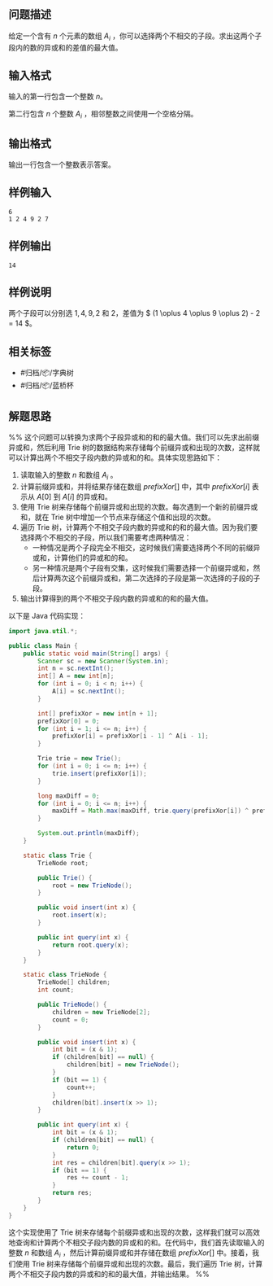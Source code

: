 ## 问题描述

给定一个含有 $n$ 个元素的数组 $A_i$ ，你可以选择两个不相交的子段。求出这两个子段内的数的异或和的差值的最大值。

## 输入格式

输入的第一行包含一个整数 $n$。

第二行包含 $n$ 个整数 $A_i$ ，相邻整数之间使用一个空格分隔。

## 输出格式

输出一行包含一个整数表示答案。

## 样例输入

```
6
1 2 4 9 2 7
```

## 样例输出

```
14
```

## 样例说明

两个子段可以分别选 $1, 4, 9, 2$ 和 $2$，差值为 $ (1 \oplus 4 \oplus 9 \oplus 2) - 2 = 14 $。

## 相关标签

- #归档/📦/字典树
- #归档/📦/蓝桥杯

## 解题思路

%% 这个问题可以转换为求两个子段异或和的和的最大值。我们可以先求出前缀异或和，然后利用 Trie 树的数据结构来存储每个前缀异或和出现的次数，这样就可以计算出两个不相交子段内数的异或和的和。具体实现思路如下：

1. 读取输入的整数 $n$ 和数组 $A_i$ 。
2. 计算前缀异或和，并将结果存储在数组 $prefixXor[]$ 中，其中 $prefixXor[i]$ 表示从 $A[0]$ 到 $A[i]$ 的异或和。
3. 使用 Trie 树来存储每个前缀异或和出现的次数。每次遇到一个新的前缀异或和，就在 Trie 树中增加一个节点来存储这个值和出现的次数。
4. 遍历 Trie 树，计算两个不相交子段内数的异或和的和的最大值。因为我们要选择两个不相交的子段，所以我们需要考虑两种情况：
   - 一种情况是两个子段完全不相交，这时候我们需要选择两个不同的前缀异或和，计算他们的异或和的和。
   - 另一种情况是两个子段有交集，这时候我们需要选择一个前缀异或和，然后计算两次这个前缀异或和，第二次选择的子段是第一次选择的子段的子段。
5. 输出计算得到的两个不相交子段内数的异或和的和的最大值。

以下是 Java 代码实现：

```java
import java.util.*;

public class Main {
    public static void main(String[] args) {
        Scanner sc = new Scanner(System.in);
        int n = sc.nextInt();
        int[] A = new int[n];
        for (int i = 0; i < n; i++) {
            A[i] = sc.nextInt();
        }

        int[] prefixXor = new int[n + 1];
        prefixXor[0] = 0;
        for (int i = 1; i <= n; i++) {
            prefixXor[i] = prefixXor[i - 1] ^ A[i - 1];
        }

        Trie trie = new Trie();
        for (int i = 0; i <= n; i++) {
            trie.insert(prefixXor[i]);
        }

        long maxDiff = 0;
        for (int i = 0; i <= n; i++) {
            maxDiff = Math.max(maxDiff, trie.query(prefixXor[i]) ^ prefixXor[i]);
        }

        System.out.println(maxDiff);
    }

    static class Trie {
        TrieNode root;

        public Trie() {
            root = new TrieNode();
        }

        public void insert(int x) {
            root.insert(x);
        }

        public int query(int x) {
            return root.query(x);
        }
    }

    static class TrieNode {
        TrieNode[] children;
        int count;

        public TrieNode() {
            children = new TrieNode[2];
            count = 0;
        }

        public void insert(int x) {
            int bit = (x & 1);
            if (children[bit] == null) {
                children[bit] = new TrieNode();
            }
            if (bit == 1) {
                count++;
            }
            children[bit].insert(x >> 1);
        }

        public int query(int x) {
            int bit = (x & 1);
            if (children[bit] == null) {
                return 0;
            }
            int res = children[bit].query(x >> 1);
            if (bit == 1) {
                res += count - 1;
            }
            return res;
        }
    }
}
```

这个实现使用了 Trie 树来存储每个前缀异或和出现的次数，这样我们就可以高效地查询和计算两个不相交子段内数的异或和的和。在代码中，我们首先读取输入的整数 $n$ 和数组 $A_i$ ，然后计算前缀异或和并存储在数组 $prefixXor[]$ 中。接着，我们使用 Trie 树来存储每个前缀异或和出现的次数。最后，我们遍历 Trie 树，计算两个不相交子段内数的异或和的和的最大值，并输出结果。 %%
